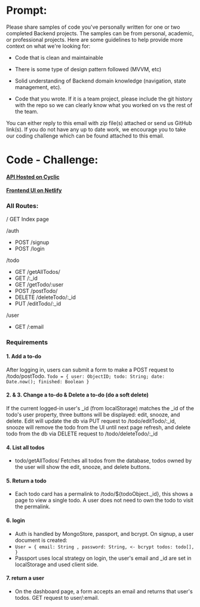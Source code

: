 # Prompt:

Please share samples of code you've personally written for one or two completed Backend projects. The samples can be from personal, academic, or professional projects. Here are some guidelines to help provide more context on what we're looking for:

- Code that is clean and maintainable

- There is some type of design pattern followed (MVVM, etc)

- Solid understanding of Backend domain knowledge (navigation, state management, etc).

- Code that you wrote. If it is a team project, please include the git history with the repo so we can clearly know what you worked on vs the rest of the team.

You can either reply to this email with zip file(s) attached or send us GitHub link(s). If you do not have any up to date work, we encourage you to take our coding challenge which can be found attached to this email.

# Code - Challenge:

#### [ API Hosted on Cyclic](https://backend-for-rl.cyclic.app/)
#### [Frontend UI on Netlify](https://code-challenge-rl-frontend.netlify.app/)

### All Routes:

/
GET Index page

/auth

- POST /signup
- POST /login

/todo

- GET /getAllTodos/
- GET /:\_id
- GET /getTodo/:user
- POST /postTodo/
- DELETE /deleteTodo/:\_id
- PUT /editTodo/:\_id

/user

- GET /:email

### Requirements

#### 1. Add a to-do

After logging in, users can submit a form to make a POST request to /todo/postTodo.
`Todo = {
user: ObjectID;
todo: String;
date: Date.now();
finished: Boolean
}`

#### 2. & 3. Change a to-do & Delete a to-do (do a soft delete)

If the current logged-in user's \_id (from localStorage) matches the \_id of the todo's user property, three buttons will be displayed: edit, snooze, and delete. Edit will update the db via PUT request to /todo/editTodo/:\_id, snooze will remove the todo from the UI until next page refresh, and delete todo from the db via DELETE request to /todo/deleteTodo/:\_id

#### 4. List all todos

- todo/getAllTodos/ Fetches all todos from the database, todos owned by the user will show the edit, snooze, and delete buttons.

#### 5. Return a todo

- Each todo card has a permalink to /todo/${todoObject.\_id}, this shows a page to view a single todo. A user does not need to own the todo to visit the permalink.

#### 6. login

- Auth is handled by MongoStore, passport, and bcrypt. On signup, a user document is created:
- `User = {
email: String ,
password: String, <- bcrypt
todos: todo[],
}`
- Passport uses local strategy on login, the user's email and \_id are set in localStorage and used client side.

#### 7. return a user

- On the dashboard page, a form accepts an email and returns that user's todos. GET request to user/:email.
